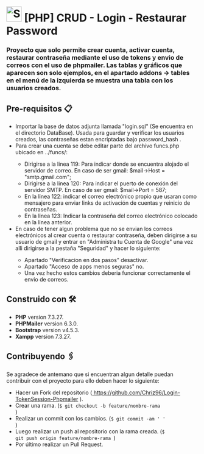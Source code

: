 <h1><img src="https://images.emojiterra.com/google/noto-emoji/unicode-13.1/128px/1f1ea-1f1f8.png" alt="Spain flag" width="40" height="40" /> [PHP] CRUD - Login - Restaurar Password</h1>
<h3> Proyecto que solo permite crear cuenta, activar cuenta, restaurar contraseña mediante el uso de tokens y envio de correos con el uso de phpmailer. Las tablas y gráficos que aparecen son solo ejemplos, en el apartado addons -> tables en el menú de la izquierda se muestra una tabla con los usuarios creados. </h3>

<h2> Pre-requisitos 📋 </h2>
<ul>
  <li>
Importar la base de datos adjunta llamada "login.sql" (Se encuentra en el directorio DataBase). Usada para guardar y verificar los usuarios creados, las contraseñas estan encriptadas bajo password_hash .
  </li>
  <li>
Para crear una cuenta se debe editar parte del archivo funcs.php ubicado en ../funcs/:
 </li>
  <ul>
    <li>
  Dirigirse a la linea 119: Para indicar donde se encuentra alojado el servidor de correo. En caso de ser gmail: $mail->Host = "smtp.gmail.com";
    </li>
     <li>
  Dirigirse a la linea 120: Para indicar el puerto de conexión del servidor SMTP. En caso de ser gmail: $mail->Port = 587;
    </li>
     <li>
  En la linea 122: indicar el correo electrónico propio que usaran como mensajero para enviar links de activación de cuentas y reinicio de contraseñas.
    </li>
    <li>
  En la linea 123: Indicar la contraseña del correo electrónico colocado en la linea anterior.
    </li>
  </ul>
  <li>
    En caso de tener algun problema que no se envian los correos electrónicos al crear cuenta o restaurar contraseña, deben dirigirse a su usuario de gmail y entrar en "Administra tu Cuenta de Google" una vez alli dirigirse a la pestaña  "Seguridad" y hacer lo siguiente: 
  </li>
  <ul>
    <li>
      Apartado "Verificacion en dos pasos" desactivar.
    </li>
        <li>
      Apartado "Acceso de apps menos seguras" no.
    </li>
    <li>
      Una vez hecho estos cambios deberia funcionar correctamente el envio de correos.
    </li>
  </ul>
</ul>

<h2> Construido con 🛠️ </h2>

 * **PHP** version 7.3.27.
 * **PHPMailer** version 6.3.0.
 * **Bootstrap** version v4.5.3.
 * **Xampp** version 7.3.27.
 
 <h2> Contribuyendo 🖇️ </h2>

Se agradece de antemano que si encuentran algun detalle puedan contribuir con el proyecto para ello deben hacer lo siguiente:
* Hacer un Fork del repositorio (<a href="https://github.com/Chriz96/Login-TokenSession-Phpmailer"> https://github.com/Chriz96/Login-TokenSession-Phpmailer </a>).
* Crear una rama. (<code>$ git checkout -b feature/nombre-rama </code>)
* Realizar un commit con los cambios. (<code>$ git commit -am '  ' </code>)
* Luego realizar un push al repositorio con la rama creada. (<code>$ git push origin feature/nombre-rama </code>)
* Por último realizar un Pull Request.

